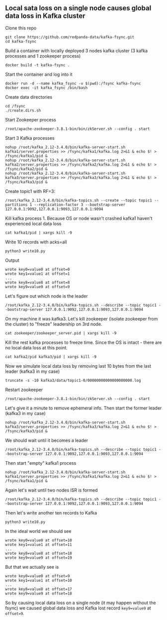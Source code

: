 ## Local sata loss on a single node causes global data loss in Kafka cluster

Clone this repo

    git clone https://github.com/redpanda-data/kafka-fsync.git
    cd kafka-fsync

Build a container with locally deployed 3 nodes kafka cluster (3 kafka processes and 1 zookeeper process)

    docker build -t kafka-fsync .

Start the container and log into it

    docker run -d --name kafka_fsync -v $(pwd):/fsync kafka-fsync
    docker exec -it kafka_fsync /bin/bash

Create data directories

    cd /fsync
    ./create.dirs.sh

Start Zookeeper process

    /root/apache-zookeeper-3.8.1-bin/bin/zkServer.sh --config . start

Start 3 Kafka processes

    nohup /root/kafka_2.12-3.4.0/bin/kafka-server-start.sh kafka1/server.properties >> /fsync/kafka1/kafka.log 2>&1 & echo $! > /fsync/kafka1/pid &
    nohup /root/kafka_2.12-3.4.0/bin/kafka-server-start.sh kafka2/server.properties >> /fsync/kafka2/kafka.log 2>&1 & echo $! > /fsync/kafka2/pid &
    nohup /root/kafka_2.12-3.4.0/bin/kafka-server-start.sh kafka3/server.properties >> /fsync/kafka3/kafka.log 2>&1 & echo $! > /fsync/kafka3/pid &

Create topic1 with RF=3:

    /root/kafka_2.12-3.4.0/bin/kafka-topics.sh --create --topic topic1 --partitions 1 --replication-factor 3 --bootstrap-server 127.0.0.1:9092,127.0.0.1:9093,127.0.0.1:9094

Kill kafka process 1. Because OS or node wasn't crashed kafka1 haven't experienced local data loss

    cat kafka1/pid | xargs kill -9

Write 10 records with acks=all

    python3 write10.py

Output

    wrote key0=value0 at offset=0
    wrote key1=value1 at offset=1
    ...
    wrote key8=value8 at offset=8
    wrote key9=value9 at offset=9

Let's figure out which node is the leader

    /root/kafka_2.12-3.4.0/bin/kafka-topics.sh --describe --topic topic1 --bootstrap-server 127.0.0.1:9092,127.0.0.1:9093,127.0.0.1:9094

On my machine it was kafka3. Let's kill zookeeper (isolate zookeeper from the cluster) to "freeze" leadership on 3rd node.

    cat zookeeper/zookeeper_server.pid | xargs kill -9

Kill the rest kafka processes to freeze time. Since the OS is intact - there are no local data loss at this point.

    cat kafka2/pid kafka3/pid | xargs kill -9

Now we simulate local data loss by removing last 10 bytes from the last leader (kafka3 in my case)

    truncate -s -10 kafka3/data/topic1-0/00000000000000000000.log

Restart zookeeper

    /root/apache-zookeeper-3.8.1-bin/bin/zkServer.sh --config . start

Let's give it a minute to remove ephemeral info. Then start the former leader (kafka3 in my case)

    nohup /root/kafka_2.12-3.4.0/bin/kafka-server-start.sh kafka3/server.properties >> /fsync/kafka3/kafka.log 2>&1 & echo $! > /fsync/kafka3/pid &

We should wait until it becomes a leader

    /root/kafka_2.12-3.4.0/bin/kafka-topics.sh --describe --topic topic1 --bootstrap-server 127.0.0.1:9092,127.0.0.1:9093,127.0.0.1:9094

Then start "empty" kafka1 process

    nohup /root/kafka_2.12-3.4.0/bin/kafka-server-start.sh kafka1/server.properties >> /fsync/kafka1/kafka.log 2>&1 & echo $! > /fsync/kafka1/pid &

Again let's wait until two nodes ISR is formed

    /root/kafka_2.12-3.4.0/bin/kafka-topics.sh --describe --topic topic1 --bootstrap-server 127.0.0.1:9092,127.0.0.1:9093,127.0.0.1:9094

Then let's write another ten records to Kafka

    python3 write10.py

In the ideal world we should see

    wrote key0=value0 at offset=10
    wrote key1=value1 at offset=11
    ...
    wrote key8=value8 at offset=18
    wrote key9=value9 at offset=19

But that we actually see is

    wrote key0=value0 at offset=9
    wrote key1=value1 at offset=10
    ...
    wrote key8=value8 at offset=17
    wrote key9=value9 at offset=18

So by causing local data loss on a single node (it may happen without the fsync) we caused global data loss and Kafka lost record `key9=value9` at `offset=9`.
